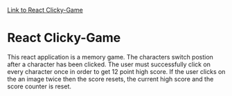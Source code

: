 [Link to React Clicky-Game](https://shielded-sands-43518.herokuapp.com/)
# React Clicky-Game
This react application is a memory game. The characters switch postion after a character has been clicked.
The user must successfully click on every character once in order to get 12 point high score.
If the user clicks on the an image twice then the score resets, the current high score and the score counter is reset.

